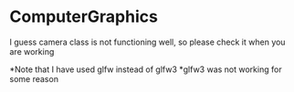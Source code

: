 # ComputerGraphics

I guess camera class is not functioning well, so please check it when you are working

*Note that I have used glfw instead of glfw3
*glfw3 was not working for some reason
